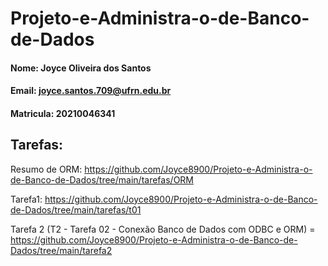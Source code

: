 # Projeto-e-Administra-o-de-Banco-de-Dados

#### Nome: Joyce Oliveira dos Santos
#### Email: joyce.santos.709@ufrn.edu.br
#### Matricula: 20210046341

## Tarefas: 
Resumo de ORM: https://github.com/Joyce8900/Projeto-e-Administra-o-de-Banco-de-Dados/tree/main/tarefas/ORM

Tarefa1: https://github.com/Joyce8900/Projeto-e-Administra-o-de-Banco-de-Dados/tree/main/tarefas/t01

Tarefa 2 (T2 - Tarefa 02 - Conexão Banco de Dados com ODBC e ORM) = https://github.com/Joyce8900/Projeto-e-Administra-o-de-Banco-de-Dados/tree/main/tarefa2
